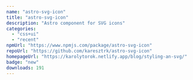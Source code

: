 ```yaml
---
name: "astro-svg-icon"
title: "astro-svg-icon"
description: "Astro component for SVG icons"
categories:
  - "css+ui"
  - "recent"
npmUrl: "https://www.npmjs.com/package/astro-svg-icon"
repoUrl: "https://github.com/karesztrk/astro-svg-icon"
homepageUrl: "https://karolytorok.netlify.app/blog/styling-an-svg/"
badge: "new"
downloads: 191
---
```

